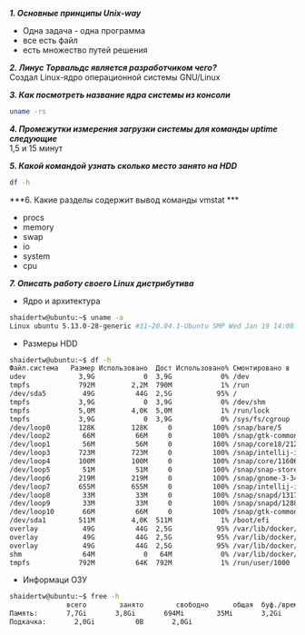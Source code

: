 ***1. Основные принципы Unix-way***
+ Одна задача - одна программа
+ все есть файл
+ есть множество путей решения

***2. Линус Торвальдс является разработчиком чего?***  
Создал Linux-ядро операционной системы GNU/Linux  

***3. Как посмотреть название ядра системы из консоли***  
```bash
uname -rs
```  

***4. Промежутки измерения загрузки системы для команды uptime следующие***  
1,5 и 15 минут  

***5. Какой командой узнать сколько место занято на HDD***  
```bash
df -h
```  

***6. Какие разделы содержит вывод команды vmstat ***
+ procs
+ memory
+ swap
+ io
+ system
+ cpu  

***7. Описать работу своего Linux дистрибутива***
+ Ядро и архитектура 
```bash
shaidertw@ubuntu:~$ uname -a
Linux ubuntu 5.13.0-28-generic #31~20.04.1-Ubuntu SMP Wed Jan 19 14:08:10 UTC 2022 x86_64 x86_64 x86_64 GNU/Linux
```  
+ Размеры HDD  
```bash
shaidertw@ubuntu:~$ df -h
Файл.система   Размер Использовано  Дост Использовано% Cмонтировано в
udev             3,9G            0  3,9G            0% /dev
tmpfs            792M         2,2M  790M            1% /run
/dev/sda5         49G          44G  2,5G           95% /
tmpfs            3,9G            0  3,9G            0% /dev/shm
tmpfs            5,0M         4,0K  5,0M            1% /run/lock
tmpfs            3,9G            0  3,9G            0% /sys/fs/cgroup
/dev/loop0       128K         128K     0          100% /snap/bare/5
/dev/loop2        66M          66M     0          100% /snap/gtk-common-themes/1515
/dev/loop1        56M          56M     0          100% /snap/core18/2128
/dev/loop3       723M         723M     0          100% /snap/intellij-idea-community/323
/dev/loop4       100M         100M     0          100% /snap/core/11606
/dev/loop5        51M          51M     0          100% /snap/snap-store/547
/dev/loop6       219M         219M     0          100% /snap/gnome-3-34-1804/72
/dev/loop7       655M         655M     0          100% /snap/intellij-idea-community/324
/dev/loop8        33M          33M     0          100% /snap/snapd/13170
/dev/loop9        33M          33M     0          100% /snap/snapd/12883
/dev/loop10       66M          66M     0          100% /snap/gtk-common-themes/1519
/dev/sda1        511M         4,0K  511M            1% /boot/efi
overlay           49G          44G  2,5G           95% /var/lib/docker/overlay2/b0d076c075946791b36ba369c5fe34df00bcc97e14b0cb90965074948fa2e907/merged
overlay           49G          44G  2,5G           95% /var/lib/docker/overlay2/6780897e6e685520ff89f770c20a2b4e0e9d4eeabefd116cba3f88a07c3811a8/merged
overlay           49G          44G  2,5G           95% /var/lib/docker/overlay2/5b3799da2e9038f92dd0f5cc667554361a34cff90592ce937d61bf71daed22b9/merged
shm               64M            0   64M            0% /var/lib/docker/containers/3ce7a02b72ca65376d4e38f2c6748e7c300697b6f046789494e1313a41cf2961/mounts/shm
tmpfs            792M          64K  792M            1% /run/user/1000
```  

+ Информаци ОЗУ  
```bash
shaidertw@ubuntu:~$ free -h
              всего        занято        свободно      общая  буф./врем.   доступно
Память:       7,7Gi       3,8Gi       694Mi        35Mi       3,2Gi       3,6Gi
Подкачка:       2,0Gi          0B       2,0Gi
```


